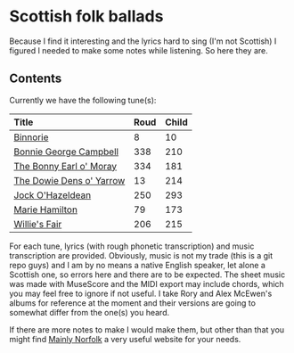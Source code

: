 # Scottish folk ballads

Because I find it interesting and the lyrics hard to sing (I'm not Scottish) I figured I needed to make some notes while listening. So here they are.

## Contents

Currently we have the following tune(s):

| Title | Roud | Child |
| :--- | :--- | :--- |
| [Binnorie](./binnorie.md) | 8 | 10
| [Bonnie George Campbell](./bonnie-george-campbell.md) | 338 | 210
| [The Bonny Earl o' Moray](./the-bonny-earl-of-moray.md) | 334 | 181
| [The Dowie Dens o' Yarrow](./the-dowie-dens-of-yarrow.md) | 13 | 214
| [Jock O'Hazeldean](./jock-o-hazeldean.md) | 250 | 293 |
| [Marie Hamilton](./marie-hamilton.md) | 79 | 173 |
| [Willie's Fair](./willies-fair.md) | 206 | 215 |

For each tune, lyrics (with rough phonetic transcription) and music transcription are provided. Obviously, music is not my trade (this is a git repo guys) and I am by no means a native English speaker, let alone a Scottish one, so errors here and there are to be expected. The sheet music was made with MuseScore and the MIDI export may include chords, which you may feel free to ignore if not useful. I take Rory and Alex McEwen's albums for reference at the moment and their versions are going to somewhat differ from the one(s) you heard.

If there are more notes to make I would make them, but other than that you might find [Mainly Norfolk](https://mainlynorfolk.info) a very useful website for your needs.
